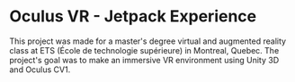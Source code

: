 # Oculus VR - Jetpack Experience

This project was made for a master's degree virtual and augmented reality class
at ETS (École de technologie supérieure) in Montreal, Quebec. The project's goal
was to make an immersive VR environment using Unity 3D and Oculus CV1.
